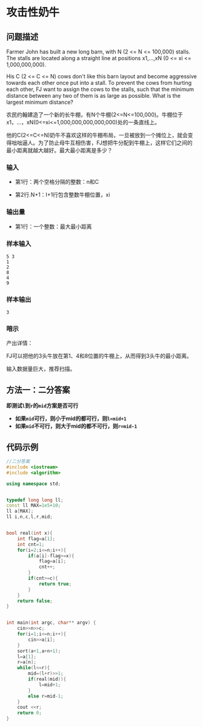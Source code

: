 # 攻击性奶牛
## 问题描述
Farmer John has built a new long barn, with N (2 <= N <= 100,000) stalls. The stalls are located along a straight line at positions x1,...,xN (0 <= xi <= 1,000,000,000). 

His C (2 <= C <= N) cows don't like this barn layout and become aggressive towards each other once put into a stall. To prevent the cows from hurting each other, FJ want to assign the cows to the stalls, such that the minimum distance between any two of them is as large as possible. What is the largest minimum distance?

农民约翰建造了一个新的长牛棚，有N个牛棚(2<=N<=100,000)。牛棚位于x1，…，xN(0<=xi<=1,000,000,000,000,000)处的一条直线上。

他的C(2<=C<=N)奶牛不喜欢这样的牛棚布局，一旦被放到一个摊位上，就会变得咄咄逼人。为了防止母牛互相伤害，FJ想把牛分配到牛棚上，这样它们之间的最小距离就越大越好。最大最小距离是多少？

### 输入

+ 第1行：两个空格分隔的整数：n和C

+ 第2行.N+1：I+1行包含整数牛棚位置，xi
### 输出量

+ 第1行：一个整数：最大最小距离

### 样本输入
```
5 3
1
2
8
4
9
```
### 样本输出
```
3
```
### 暗示

产出详情：

FJ可以把他的3头牛放在第1、4和8位置的牛棚上，从而得到3头牛的最小距离。

输入数据量巨大，推荐扫描。

## 方法一：二分答案
**即测试```l```到```r```的```mid```方案是否可行**
+ **如果```mid```可行，则小于mid的都可行，则```l=mid+1```**
+ **如果```mid```不可行，则大于mid的都不可行，则```r=mid-1```**

## 代码示例
```c++
//二分答案 
#include <iostream>
#include <algorithm> 

using namespace std;


typedef long long ll;
const ll MAX=1e5+10;
ll a[MAX];
ll i,n,c,l,r,mid;


bool real(int x){
	int flag=a[1];
	int cnt=1;
	for(i=2;i<=n;i++){
		if(a[i]-flag>=x){
			flag=a[i];
			cnt++;
		}
		if(cnt>=c){
			return true;
		}
	}
	return false;
}


int main(int argc, char** argv) {
	cin>>n>>c;
	for(i=1;i<=n;i++){
		cin>>a[i];
	}
	sort(a+1,a+n+1);
	l=a[1];
	r=a[n];
	while(l<=r){
		mid=(l+r)>>1;
		if(real(mid)){
			l=mid+1;
		}
		else r=mid-1;
	}
	cout <<r;
	return 0;
}
```
